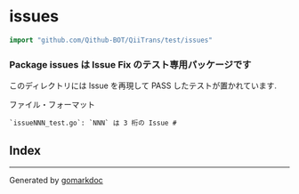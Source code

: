 <!-- Code generated by gomarkdoc. DO NOT EDIT -->

# issues

```go
import "github.com/Qithub-BOT/QiiTrans/test/issues"
```

### Package issues は Issue Fix のテスト専用パッケージです

このディレクトリには Issue を再現して PASS したテストが置かれています\.

ファイル・フォーマット

```
`issueNNN_test.go`: `NNN` は 3 桁の Issue #
```

## Index



------

Generated by [gomarkdoc](<https://github.com/princjef/gomarkdoc>)
